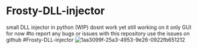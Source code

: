 # Frosty-DLL-injector
small DLL injector 
in python 
(WIP)
dosnt work yet still working on it
only GUI for now
#to report any bugs or issues with this repository use the issues on github
#Frosty-DLL-injector
![1aa3099f-25a3-4953-9e26-0922fb651212](https://github.com/user-attachments/assets/fe04d53a-ddbc-4a5b-9ab8-e7ca84cc2e3b)
